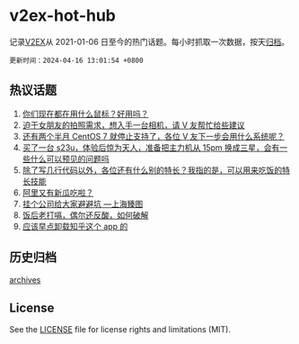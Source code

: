 # v2ex-hot-hub

 记录[V2EX](https://www.v2ex.com/)从 2021-01-06 日至今的热门话题。每小时抓取一次数据，按天[归档](archives)。

`更新时间：2024-04-16 13:01:54 +0800`

## 热议话题

1. [你们现在都在用什么鼠标？好用吗？](https://www.v2ex.com/t/1032790)
1. [迫于女朋友的拍照需求，想入手一台相机，请 V 友帮忙给些建议](https://www.v2ex.com/t/1032674)
1. [还有两个半月 CentOS 7 就停止支持了，各位 V 友下一步会用什么系统呢？](https://www.v2ex.com/t/1032729)
1. [买了一台 s23u，体验后惊为天人，准备把主力机从 15pm 换成三星，会有一些什么可以预见的问题吗](https://www.v2ex.com/t/1032696)
1. [除了写几行代码以外，各位还有什么别的特长？我指的是，可以用来吃饭的特长技能](https://www.v2ex.com/t/1032777)
1. [阿里又有新瓜吃啦？](https://www.v2ex.com/t/1032830)
1. [挂个公司给大家避避坑 —上海臻图](https://www.v2ex.com/t/1032778)
1. [饭后老打嗝，偶尔还反酸，如何破解](https://www.v2ex.com/t/1032614)
1. [应该早点卸载知乎这个 app 的](https://www.v2ex.com/t/1032809)

## 历史归档

[archives](archives)

## License

See the [LICENSE](LICENSE) file for license rights and limitations (MIT).
